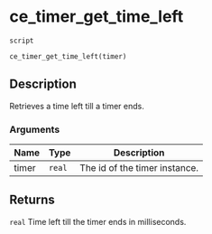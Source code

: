 # ce_timer_get_time_left
`script`
```gml
ce_timer_get_time_left(timer)
```

## Description
Retrieves a time left till a timer ends.

### Arguments
| Name | Type | Description |
| ---- | ---- | ----------- |
| timer | `real` | The id of the timer instance. |

## Returns
`real` Time left till the timer ends in milliseconds.